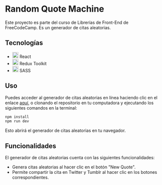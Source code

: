 # Random Quote Machine
Este proyecto es parte del curso de Librerías de Front-End de FreeCodeCamp. Es un generador de citas aleatorias.

## Tecnologías
- <img src="https://cdn4.iconfinder.com/data/icons/logos-3/600/React.js_logo-512.png" alt="React" height="20"/> React
- <img src="https://seeklogo.com/images/R/redux-logo-9CA6836C12-seeklogo.com.png" alt="Redux Toolkit" height="20"/> Redux Toolkit
- <img src="https://cdn4.iconfinder.com/data/icons/logos-and-brands/512/288_Sass_logo-512.png" alt="SASS" height="20"/> SASS

## Uso
Puedes acceder al generador de citas aleatorias en línea haciendo clic en el enlace [aquí](https://random-quote-machine-peach.vercel.app/), o clonando el repositorio en tu computadora y ejecutando los siguientes comandos en la terminal:

```bash
npm install
npm run dev
```
Esto abrirá el generador de citas aleatorias en tu navegador.

## Funcionalidades
El generador de citas aleatorias cuenta con las siguientes funcionalidades:
- Genera citas aleatorias al hacer clic en el botón "New Quote".
- Permite compartir la cita en Twitter y Tumblr al hacer clic en los botones correspondientes.
